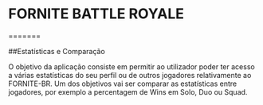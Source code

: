 # FORNITE BATTLE ROYALE 
=======

 ##Estatísticas e Comparação
 
 O objetivo da aplicação consiste em permitir ao utilizador poder ter acesso a várias estatísticas do seu perfil ou de outros jogadores relativamente ao FORNITE-BR.
 Um dos objetivos vai ser comparar as estatísticas entre jogadores, por exemplo a percentagem de Wins em Solo, Duo ou Squad. 
 
 